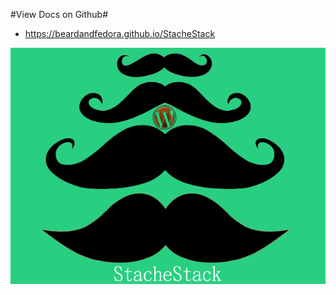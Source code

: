 #View Docs on Github#

* https://beardandfedora.github.io/StacheStack

![StacheStack](https://raw.githubusercontent.com/BeardandFedora/StacheStack/master/screenshot.png)